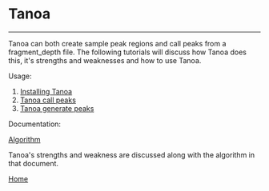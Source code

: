 # Tanoa
---
 
Tanoa can both create sample peak regions and call peaks from a fragment_depth file. The following tutorials 
will discuss how Tanoa does this, it's strengths and weaknesses and how to use Tanoa. 

Usage:

   1. [Installing Tanoa](https://github.com/nowling-lab/TanoaPeakSimulator/blob/dev/tutorials/installing-tanoa.md)
   2. [Tanoa call peaks](https://github.com/nowling-lab/TanoaPeakSimulator/blob/dev/tutorials/call-peaks.md)
   3. [Tanoa generate peaks](https://github.com/nowling-lab/TanoaPeakSimulator/blob/dev/tutorials/generate-peaks.md)

Documentation:

   [Algorithm](TanoaPeakSimulator/blob/dev/docs/algorithm.md)

Tanoa's strengths and weakness are discussed along with the algorithm in that document.

[Home](https://github.com/nowling-lab/TanoaPeakSimulator/tree/dev)
